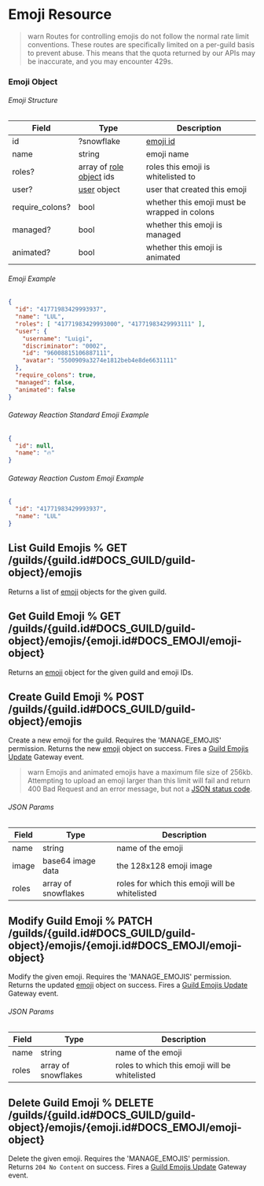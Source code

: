 # Emoji Resource

>warn
>Routes for controlling emojis do not follow the normal rate limit conventions. These routes are specifically limited on a per-guild basis to prevent abuse. This means that the quota returned by our APIs may be inaccurate, and you may encounter 429s.

### Emoji Object

###### Emoji Structure

| Field | Type | Description |
|-------|------|-------------|
| id | ?snowflake | [emoji id](#DOCS_REFERENCE/image-formatting) |
| name | string | emoji name |
| roles? | array of [role object](#DOCS_PERMISSIONS/role-object) ids | roles this emoji is whitelisted to |
| user? | [user](#DOCS_USER/user-object) object | user that created this emoji |
| require\_colons? | bool | whether this emoji must be wrapped in colons |
| managed? | bool | whether this emoji is managed |
| animated? | bool | whether this emoji is animated |

###### Emoji Example

```json
{
  "id": "41771983429993937",
  "name": "LUL",
  "roles": [ "41771983429993000", "41771983429993111" ],
  "user": {
    "username": "Luigi",
    "discriminator": "0002",
    "id": "96008815106887111",
    "avatar": "5500909a3274e1812beb4e8de6631111"
  },
  "require_colons": true,
  "managed": false,
  "animated": false
}
```

###### Gateway Reaction Standard Emoji Example

```json
{
  "id": null,
  "name": "🔥"
}
```

###### Gateway Reaction Custom Emoji Example

```json
{
  "id": "41771983429993937",
  "name": "LUL"
}
```

## List Guild Emojis % GET /guilds/{guild.id#DOCS_GUILD/guild-object}/emojis

Returns a list of [emoji](#DOCS_EMOJI/emoji-object) objects for the given guild.

## Get Guild Emoji % GET /guilds/{guild.id#DOCS_GUILD/guild-object}/emojis/{emoji.id#DOCS_EMOJI/emoji-object}

Returns an [emoji](#DOCS_EMOJI/emoji-object) object for the given guild and emoji IDs.

## Create Guild Emoji % POST /guilds/{guild.id#DOCS_GUILD/guild-object}/emojis

Create a new emoji for the guild. Requires the 'MANAGE_EMOJIS' permission. Returns the new [emoji](#DOCS_EMOJI/emoji-object) object on success. Fires a [Guild Emojis Update](#DOCS_GATEWAY/guild-emojis-update) Gateway event.

>warn
>Emojis and animated emojis have a maximum file size of 256kb. Attempting to upload an emoji larger than this limit will fail and return 400 Bad Request and an error message, but not a [JSON status code](#DOCS_OPCODES_AND_STATUS_CODES/json).

###### JSON Params

| Field | Type | Description |
|-------|------|-------------|
| name | string | name of the emoji |
| image | base64 image data | the 128x128 emoji image |
| roles | array of snowflakes | roles for which this emoji will be whitelisted |

## Modify Guild Emoji % PATCH /guilds/{guild.id#DOCS_GUILD/guild-object}/emojis/{emoji.id#DOCS_EMOJI/emoji-object}

Modify the given emoji. Requires the 'MANAGE_EMOJIS' permission. Returns the updated [emoji](#DOCS_EMOJI/emoji-object) object on success. Fires a [Guild Emojis Update](#DOCS_GATEWAY/guild-emojis-update) Gateway event.

###### JSON Params

| Field | Type | Description |
|-------|------|-------------|
| name | string | name of the emoji |
| roles | array of snowflakes | roles to which this emoji will be whitelisted |

## Delete Guild Emoji % DELETE /guilds/{guild.id#DOCS_GUILD/guild-object}/emojis/{emoji.id#DOCS_EMOJI/emoji-object}

Delete the given emoji. Requires the 'MANAGE_EMOJIS' permission. Returns `204 No Content` on success. Fires a [Guild Emojis Update](#DOCS_GATEWAY/guild-emojis-update) Gateway event.
